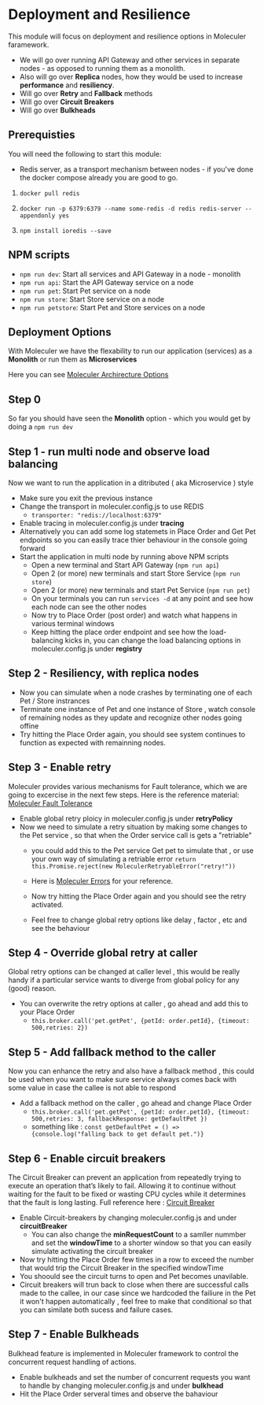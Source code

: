 # Deployment and Resilience

This module will focus on deployment and resilience options in Moleculer faramework.
- We will go over running API Gateway and other services in separate nodes - as opposed to running them as a monolith.
- Also will go over **Replica** nodes, how they would be used to increase **performance** and **resiliency**.
- Will go over **Retry** and **Fallback** methods
- Will go over **Circuit Breakers** 
- Will go over **Bulkheads**  

## Prerequisties
You will need the following to start this module:
- Redis server, as a transport mechanism between nodes - if you've done the docker compose already you are good to go.
  
1. `docker pull redis`

2. `docker run -p 6379:6379 --name some-redis -d redis redis-server --appendonly yes`
  
3. `npm install ioredis --save`

## NPM scripts
- `npm run dev`: Start all services and API Gateway in a node - monolith 
- `npm run api`: Start the API Gateway service on a node 
- `npm run pet`: Start Pet service on a node 
- `npm run store`: Start Store service on a node 
- `npm run petstore`: Start Pet and Store services on a node  
  
## Deployment Options
With Moleculer we have the flexability to run our application (services) as a **Monolith** or run them as **Microservices** 

Here you can see [Moleculer Archirecture Options](https://moleculer.services/docs/0.14/clustering.html)

## Step 0 
So far you should have seen the **Monolith** option  - which you would get by doing a `npm run dev`

## Step 1 - run multi node and observe load balancing 
Now we want to run the application in a ditributed ( aka Microservice ) style 
- Make sure you exit the previous instance 
- Change the transport in moleculer.config.js to use REDIS 
  - `transporter: "redis://localhost:6379"`
- Enable tracing in moleculer.config.js under **tracing**
- Alternatively you can add some log statemets in Place Order and Get Pet endpoints so you can easily trace thier behaviour in the console going forward
- Start the application in multi node by running above NPM scripts
  - Open a new terminal and Start API Gateway (`npm run api`)
  - Open 2 (or more) new terminals and start Store Service (`npm run store`)
  - Open 2 (or more) new terminals and start Pet Service (`npm run pet`)
  - On your terminals you can run `services -d` at any point and see how each node can see the other nodes
  - Now try to Place Order (post order) and watch what happens in various terminal windows 
  - Keep hitting the place order endpoint and see how the load-balancing kicks in, you can change the load balancing options in moleculer.config.js under **registry**
  
## Step 2 - Resiliency, with replica nodes 
  - Now you can simulate when a node crashes by terminating one of each Pet / Store instrances
  - Terminate one instance of Pet and one instance of Store , watch console of remaining nodes as they update and recognize other nodes going offine 
  - Try hitting the Place Order again, you should see system continues to function as expected with remainning nodes.

## Step 3 - Enable retry 
Moleculer provides various mechanisms for Fault tolerance, which we are going to excercise in the next few steps. 
Here is the reference material: [Moleculer Fault Tolerance](https://moleculer.services/docs/0.13/fault-tolerance.html)

- Enable global retry ploicy in moleculer.config.js under **retryPolicy**
- Now we need to simulate a retry situation by making some changes to the Pet service , so that when the Order service call is gets a "retriable"
  - you could add this to the Pet service Get pet to simulate that , or use your own way of simulating a retriable error `return this.Promise.reject(new MoleculerRetryableError("retry!"))`
  
  - Here is [Moleculer Errors](https://moleculer.services/docs/0.12/errors.html#Base-error-classes) for your reference.
  - Now try hitting the Place Order again and you should see the retry activated.
  - Feel free to change global retry options like delay , factor , etc and see the behaviour 

## Step 4 - Override global retry at caller 
Global retry options can be changed at caller level , this would be really handy if a particular service wants to diverge from global policy for any (good) reason.

- You can overwrite the retry options at caller , go ahead and add this to your Place Order 
  - `this.broker.call('pet.getPet', {petId: order.petId}, {timeout: 500,retries: 2})`

## Step 5 - Add fallback method to the caller 
Now you can enhance the retry and also have a fallback method , this could be used when you want to make sure service always comes back with some value in case the callee is not able to respond 

- Add a fallback method on the caller , go ahead and change Place Order 
  - `this.broker.call('pet.getPet', {petId: order.petId}, {timeout: 500,retries: 3, fallbackResponse: getDefaultPet })`
  - something like : `const getDefaultPet = () => {console.log("falling back to get default pet.")}`

## Step 6 - Enable circuit breakers 
The Circuit Breaker can prevent an application from repeatedly trying to execute an operation that’s likely to fail. Allowing it to continue without waiting for the fault to be fixed or wasting CPU cycles while it determines that the fault is long lasting. Full reference here : [Circuit Breaker](https://moleculer.services/docs/0.13/fault-tolerance.html)

- Enable Circuit-breakers by changing moleculer.config.js and under **circuitBreaker**
  - You can also change the **minRequestCount** to a samller nummber  and set the **windowTime** to a shorter window so that you can easily simulate activating the circuit breaker 
- Now try hitting the Place Order few times in a row to exceed the number that would trip the Circuit Breaker in the specified windowTime 
- You shoould see the circuit turns to open and Pet becomes unavilable.
- Circuit breakers will trun back to close when there are successful calls made to the callee, in our case since we hardcoded the failiure in the Pet it won't happen automatically , feel free to make that conditional so that you can similate both sucess and failure cases.
  
## Step 7 - Enable Bulkheads 
Bulkhead feature is implemented in Moleculer framework to control the concurrent request handling of actions.

- Enable bulkheads and set the number of concurrent requests you want to handle by changing moleculer.config.js and under **bulkhead** 
- Hit the Place Order serveral times and observe the bahaviour 





